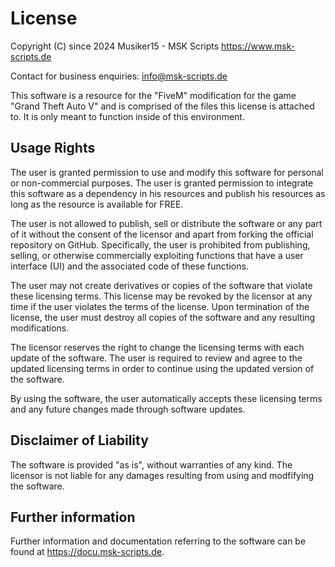 # License

Copyright (C) since 2024 Musiker15 - MSK Scripts <https://www.msk-scripts.de>

Contact for business enquiries: info@msk-scripts.de

This software is a resource for the "FiveM" modification for the game "Grand Theft Auto V" and is comprised of the files this license is attached to. It is only meant to function inside of this environment.

## Usage Rights
The user is granted permission to use and modify this software for personal or non-commercial purposes. The user is granted permission to integrate this software as a dependency in his resources and publish his resources as long as the resource is available for FREE.

The user is not allowed to publish, sell or distribute the software or any part of it without the consent of the licensor and apart from forking the official repository on GitHub.
Specifically, the user is prohibited from publishing, selling, or otherwise commercially exploiting functions that have a user interface (UI) and the associated code of these functions.

The user may not create derivatives or copies of the software that violate these licensing terms.
This license may be revoked by the licensor at any time if the user violates the terms of the license. Upon termination of the license, the user must destroy all copies of the software and any resulting modifications.

The licensor reserves the right to change the licensing terms with each update of the software. The user is required to review and agree to the updated licensing terms in order to continue using the updated version of the software.

By using the software, the user automatically accepts these licensing terms and any future changes made through software updates.

## Disclaimer of Liability
The software is provided "as is", without warranties of any kind. The licensor is not liable for any damages resulting from using and modfifying the software.

## Further information
Further information and documentation referring to the software can be found at https://docu.msk-scripts.de.